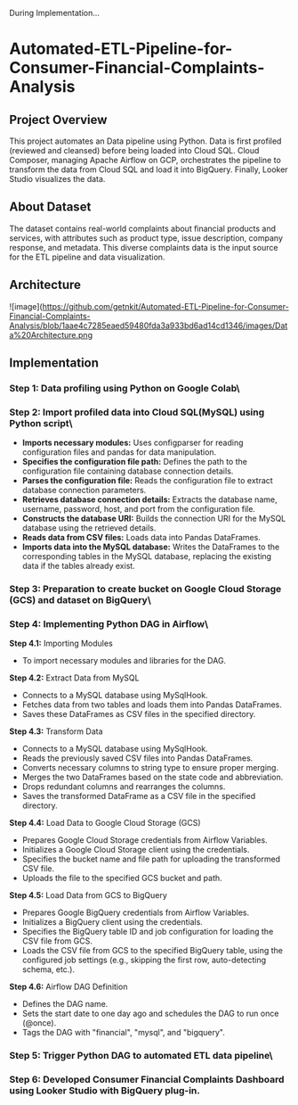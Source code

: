 During Implementation...
# Automated-ETL-Pipeline-for-Consumer-Financial-Complaints-Analysis
## Project Overview
This project automates an Data pipeline using Python. Data is first profiled (reviewed and cleansed) before being loaded into Cloud SQL. Cloud Composer, managing Apache Airflow on GCP, orchestrates the pipeline to transform the data from Cloud SQL and load it into BigQuery. Finally, Looker Studio visualizes the data.
## About Dataset
The dataset contains real-world complaints about financial products and services, with attributes such as product type, issue description, company response, and metadata. This diverse complaints data is the input source for the ETL pipeline and data visualization.
## Architecture
![image](https://github.com/getnkit/Automated-ETL-Pipeline-for-Consumer-Financial-Complaints-Analysis/blob/1aae4c7285eaed59480fda3a933bd6ad14cd1346/images/Data%20Architecture.png
## Implementation
### Step 1: Data profiling using Python on Google Colab\
### Step 2: Import profiled data into Cloud SQL(MySQL) using Python script\
- **Imports necessary modules:** Uses configparser for reading configuration files and pandas for data manipulation.
- **Specifies the configuration file path:** Defines the path to the configuration file containing database connection details.
- **Parses the configuration file:** Reads the configuration file to extract database connection parameters.
- **Retrieves database connection details:** Extracts the database name, username, password, host, and port from the configuration file.
- **Constructs the database URI:** Builds the connection URI for the MySQL database using the retrieved details.
- **Reads data from CSV files:** Loads data into Pandas DataFrames.
- **Imports data into the MySQL database:** Writes the DataFrames to the corresponding tables in the MySQL database, replacing the existing data if the tables already exist.
### Step 3: Preparation to create bucket on Google Cloud Storage (GCS) and dataset on BigQuery\
### Step 4: Implementing Python DAG in Airflow\
**Step 4.1:** Importing Modules
- To import necessary modules and libraries for the DAG.

**Step 4.2:** Extract Data from MySQL
- Connects to a MySQL database using MySqlHook.
- Fetches data from two tables and loads them into Pandas DataFrames.
- Saves these DataFrames as CSV files in the specified directory.

**Step 4.3:** Transform Data
- Connects to a MySQL database using MySqlHook.
- Reads the previously saved CSV files into Pandas DataFrames.
- Converts necessary columns to string type to ensure proper merging.
- Merges the two DataFrames based on the state code and abbreviation.
- Drops redundant columns and rearranges the columns.
- Saves the transformed DataFrame as a CSV file in the specified directory.

**Step 4.4:** Load Data to Google Cloud Storage (GCS)
- Prepares Google Cloud Storage credentials from Airflow Variables.
- Initializes a Google Cloud Storage client using the credentials.
- Specifies the bucket name and file path for uploading the transformed CSV file.
- Uploads the file to the specified GCS bucket and path.

**Step 4.5:** Load Data from GCS to BigQuery
- Prepares Google BigQuery credentials from Airflow Variables.
- Initializes a BigQuery client using the credentials.
- Specifies the BigQuery table ID and job configuration for loading the CSV file from GCS.
- Loads the CSV file from GCS to the specified BigQuery table, using the configured job settings (e.g., skipping the first row, auto-detecting schema, etc.).

**Step 4.6:** Airflow DAG Definition
- Defines the DAG name.
- Sets the start date to one day ago and schedules the DAG to run once (@once).
- Tags the DAG with "financial", "mysql", and "bigquery".

### Step 5: Trigger Python DAG to automated ETL data pipeline\
### Step 6: Developed Consumer Financial Complaints Dashboard using Looker Studio with BigQuery plug-in.


